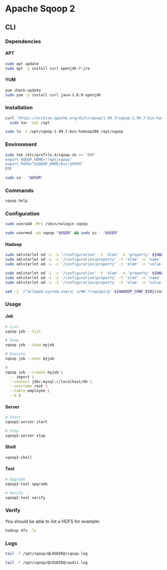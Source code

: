 # Apache Sqoop 2

## CLI

### Dependencies

#### APT

```sh
sudo apt update
sudo apt -y install curl openjdk-7-jre
```

#### YUM

```sh
yum check-update
sudo yum -y install curl java-1.8.0-openjdk
```

### Installation

```sh
curl 'https://archive.apache.org/dist/sqoop/1.99.7/sqoop-1.99.7-bin-hadoop200.tar.gz' | \
  sudo tar -xzC /opt

sudo ln -s /opt/sqoop-1.99.7-bin-hadoop200 /opt/sqoop
```

### Environment

```sh
sudo tee /etc/profile.d/sqoop.sh << 'EOF'
export SQOOP_HOME="/opt/sqoop"
export PATH="$SQOOP_HOME/bin:$PATH"
EOF
```

```sh
sudo su - "$USER"
```

### Commands

```sh
sqoop help
```

### Configuration

```sh
sudo useradd -Mrs /sbin/nologin sqoop
```

```sh
sudo usermod -aG sqoop "$USER" && sudo su - "$USER"
```

#### Hadoop

```sh
sudo xmlstarlet ed -L -s '/configuration' -t 'elem' -n 'property' ${HADOOP_CONF_DIR}/core-site.xml
sudo xmlstarlet ed -L -s '/configuration/property' -t 'elem' -n 'name' -v 'hadoop.proxyuser.sqoop2.hosts' ${HADOOP_CONF_DIR}/core-site.xml
sudo xmlstarlet ed -L -s '/configuration/property' -t 'elem' -n 'value' -v '*' ${HADOOP_CONF_DIR}/core-site.xml
```

```sh
sudo xmlstarlet ed -L -s '/configuration' -t 'elem' -n 'property' ${HADOOP_CONF_DIR}/core-site.xml
sudo xmlstarlet ed -L -s '/configuration/property' -t 'elem' -n 'name' -v 'hadoop.proxyuser.sqoop2.groups' ${HADOOP_CONF_DIR}/core-site.xml
sudo xmlstarlet ed -L -s '/configuration/property' -t 'elem' -n 'value' -v '*' ${HADOOP_CONF_DIR}/core-site.xml
```

```sh
sed -i '/^allowed.system.users/ s/##.*/sqoop2/g' ${HADOOP_CONF_DIR}/container-executor.cfg
```

### Usage

#### Job

```sh
# List
sqoop job --list

# Show
sqoop job --show myjob

# Execute
sqoop job --exec myjob

#
sqoop job --create myjob \
  -- import \
  --connect jdbc:mysql://localhost/db \
  --username root \
  --table employee \
  --m 1
```

#### Server

```sh
# Start
sqoop2-server start

# Stop
sqoop2-server stop
```

#### Shell

```sh
sqoop2-shell
```

#### Tool

```sh
# Upgrade
sqoop2-tool upgrade

# Verify
sqoop2-tool verify
```

### Verify

You should be able to list a HDFS for example:

```sh
hadoop dfs -ls
```

### Logs

```sh
tail -f /opt/sqoop/@LOGDIR@/sqoop.log
```

```sh
tail -f /opt/sqoop/@LOGDIR@/audit.log
```
